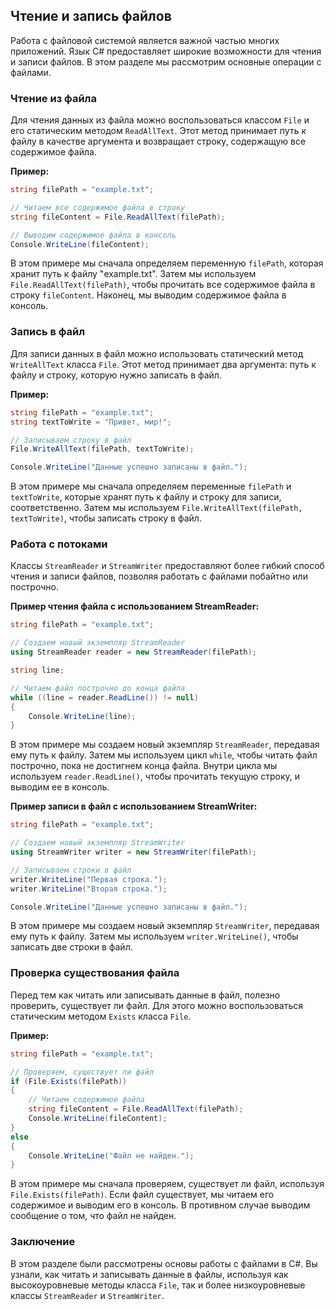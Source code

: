 ## Чтение и запись файлов

Работа с файловой системой является важной частью многих приложений. Язык C# предоставляет широкие возможности для чтения и записи файлов. В этом разделе мы рассмотрим основные операции с файлами.

### Чтение из файла

Для чтения данных из файла можно воспользоваться классом `File` и его статическим методом `ReadAllText`. Этот метод принимает путь к файлу в качестве аргумента и возвращает строку, содержащую все содержимое файла.

**Пример:**

```csharp
string filePath = "example.txt";

// Читаем все содержимое файла в строку
string fileContent = File.ReadAllText(filePath);

// Выводим содержимое файла в консоль
Console.WriteLine(fileContent);
```

В этом примере мы сначала определяем переменную `filePath`, которая хранит путь к файлу "example.txt". Затем мы используем `File.ReadAllText(filePath)`, чтобы прочитать все содержимое файла в строку `fileContent`. Наконец, мы выводим содержимое файла в консоль.

### Запись в файл

Для записи данных в файл можно использовать статический метод `WriteAllText` класса `File`. Этот метод принимает два аргумента: путь к файлу и строку, которую нужно записать в файл.

**Пример:**

```csharp
string filePath = "example.txt";
string textToWrite = "Привет, мир!";

// Записываем строку в файл
File.WriteAllText(filePath, textToWrite);

Console.WriteLine("Данные успешно записаны в файл.");
```

В этом примере мы сначала определяем переменные `filePath` и `textToWrite`, которые хранят путь к файлу и строку для записи, соответственно. Затем мы используем `File.WriteAllText(filePath, textToWrite)`, чтобы записать строку в файл. 

### Работа с потоками

Классы `StreamReader` и `StreamWriter` предоставляют более гибкий способ чтения и записи файлов, позволяя работать с файлами побайтно или построчно.

**Пример чтения файла с использованием StreamReader:**

```csharp
string filePath = "example.txt";

// Создаем новый экземпляр StreamReader
using StreamReader reader = new StreamReader(filePath);

string line;

// Читаем файл построчно до конца файла
while ((line = reader.ReadLine()) != null)
{
    Console.WriteLine(line);
}
```

В этом примере мы создаем новый экземпляр `StreamReader`, передавая ему путь к файлу. Затем мы используем цикл `while`, чтобы читать файл построчно, пока не достигнем конца файла. Внутри цикла мы используем `reader.ReadLine()`, чтобы прочитать текущую строку, и выводим ее в консоль.

**Пример записи в файл с использованием StreamWriter:**

```csharp
string filePath = "example.txt";

// Создаем новый экземпляр StreamWriter
using StreamWriter writer = new StreamWriter(filePath);

// Записываем строки в файл
writer.WriteLine("Первая строка.");
writer.WriteLine("Вторая строка.");

Console.WriteLine("Данные успешно записаны в файл.");
```

В этом примере мы создаем новый экземпляр `StreamWriter`, передавая ему путь к файлу. Затем мы используем `writer.WriteLine()`, чтобы записать две строки в файл.

### Проверка существования файла

Перед тем как читать или записывать данные в файл, полезно проверить, существует ли файл. Для этого можно воспользоваться статическим методом `Exists` класса `File`.

**Пример:**

```csharp
string filePath = "example.txt";

// Проверяем, существует ли файл
if (File.Exists(filePath))
{
    // Читаем содержимое файла
    string fileContent = File.ReadAllText(filePath);
    Console.WriteLine(fileContent);
}
else
{
    Console.WriteLine("Файл не найден.");
}
```

В этом примере мы сначала проверяем, существует ли файл, используя `File.Exists(filePath)`. Если файл существует, мы читаем его содержимое и выводим его в консоль. В противном случае выводим сообщение о том, что файл не найден.


### Заключение

В этом разделе были рассмотрены основы работы с файлами в C#. Вы узнали, как читать и записывать данные в файлы, используя как высокоуровневые методы класса `File`, так и более низкоуровневые классы `StreamReader` и `StreamWriter`. 
